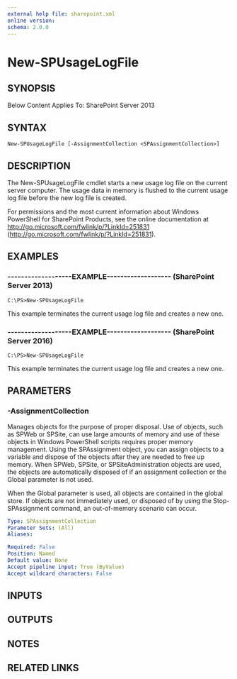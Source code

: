 ```yaml
---
external help file: sharepoint.xml
online version: 
schema: 2.0.0
---
```


# New-SPUsageLogFile

## SYNOPSIS
Below Content Applies To: SharePoint Server 2013

## SYNTAX

```
New-SPUsageLogFile [-AssignmentCollection <SPAssignmentCollection>]
```

## DESCRIPTION
The New-SPUsageLogFile cmdlet starts a new usage log file on the current server computer.
The usage data in memory is flushed to the current usage log file before the new log file is created.

For permissions and the most current information about Windows PowerShell for SharePoint Products, see the online documentation at http://go.microsoft.com/fwlink/p/?LinkId=251831 (http://go.microsoft.com/fwlink/p/?LinkId=251831).

## EXAMPLES

### -------------------EXAMPLE------------------- (SharePoint Server 2013)
```
C:\PS>New-SPUsageLogFile
```

This example terminates the current usage log file and creates a new one.

### -------------------EXAMPLE------------------- (SharePoint Server 2016)
```
C:\PS>New-SPUsageLogFile
```

This example terminates the current usage log file and creates a new one.

## PARAMETERS

### -AssignmentCollection
Manages objects for the purpose of proper disposal.
Use of objects, such as SPWeb or SPSite, can use large amounts of memory and use of these objects in Windows PowerShell scripts requires proper memory management.
Using the SPAssignment object, you can assign objects to a variable and dispose of the objects after they are needed to free up memory.
When SPWeb, SPSite, or SPSiteAdministration objects are used, the objects are automatically disposed of if an assignment collection or the Global parameter is not used.

When the Global parameter is used, all objects are contained in the global store.
If objects are not immediately used, or disposed of by using the Stop-SPAssignment command, an out-of-memory scenario can occur.

```yaml
Type: SPAssignmentCollection
Parameter Sets: (All)
Aliases: 

Required: False
Position: Named
Default value: None
Accept pipeline input: True (ByValue)
Accept wildcard characters: False
```

## INPUTS

## OUTPUTS

## NOTES

## RELATED LINKS

